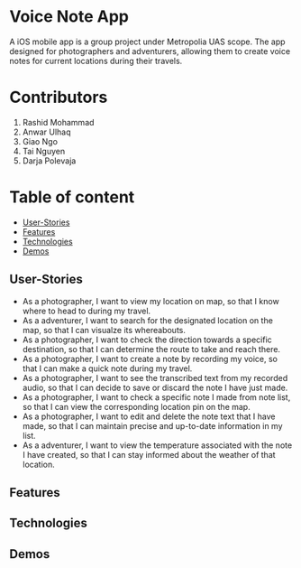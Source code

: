 # Voice Note App
A iOS mobile app is a group project under Metropolia UAS scope. The app designed for photographers and adventurers, allowing them to create voice notes for current locations during their travels.

# Contributors 
1. Rashid Mohammad
2. Anwar Ulhaq
3. Giao Ngo
4. Tai Nguyen
5. Darja Polevaja

# Table of content
- [User-Stories](#user-stories)
- [Features](#features)
- [Technologies](#technologies)
- [Demos](#demos)

## User-Stories
- As a photographer, I want to view my location on map, so that I know where to head to during my travel.
- As a adventurer, I want to search for the designated location on the map, so that I can visualze its whereabouts.
- As a photographer, I want to check the direction towards a specific destination, so that I can determine the route to take and reach there.
- As a photographer, I want to create a note by recording my voice, so that I can make a quick note during my travel.
- As a photographer, I want to see the transcribed text from my recorded audio, so that I can decide to save or discard the note I have just made.
- As a photographer, I want to check a specific note I made from note list, so that I can view the corresponding location pin on the map. 
- As a photographer, I want to edit and delete the note text that I have made, so that I can maintain precise and up-to-date information in my list. 
- As a adventurer, I want to view the temperature associated with the note I have created, so that I can stay informed about the weather of that location.

## Features


## Technologies

## Demos

